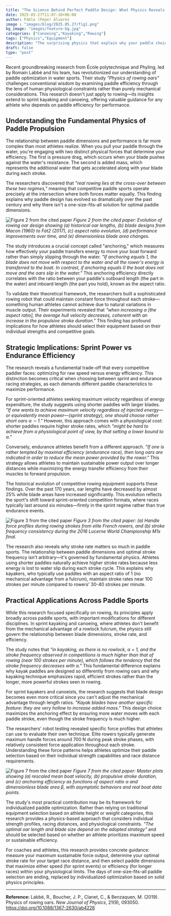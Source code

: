 ```yaml
---
title: "The Science Behind Perfect Paddle Design: What Physics Reveals About Optimal Oar Length and Blade Size"
date: 2025-05-27T11:07:10+06:00
author: Pablo (Pepe) Álvarez
image : "images/blog/2025.05.27/fig1.png"
bg_image: "images/feature-bg.jpg"
categories: ["Canoeing","Kayaking","Rowing"]
tags: ["Physics","Equipment"]
description: "The surprising physics that explain why your paddle choice could be costing you precious seconds on the water"
draft: false
type: "post"
---
```



Recent groundbreaking research from École polytechnique and Phyling, led by Romain Labbé and his team, has revolutionized our understanding of paddle optimization in water sports. Their study *"Physics of rowing oars"* challenges conventional wisdom by examining paddle efficiency through the lens of human physiological constraints rather than purely mechanical considerations. This research doesn't just apply to rowing—its insights extend to sprint kayaking and canoeing, offering valuable guidance for any athlete who depends on paddle efficiency for performance.

## Understanding the Fundamental Physics of Paddle Propulsion

The relationship between paddle dimensions and performance is far more complex than most athletes realize. When you pull your paddle through the water, you're engaging with two distinct physical forces that determine your efficiency. The first is pressure drag, which occurs when your blade pushes against the water's resistance. The second is added mass, which represents the additional water that gets accelerated along with your blade during each stroke.

The researchers discovered that *"real rowing lies at the cross-over between these two regimes,"* meaning that competitive paddle sports operate precisely at the intersection where both forces matter equally. This finding explains why paddle design has evolved so dramatically over the past century and why there isn't a one-size-fits-all solution for optimal paddle dimensions.

![Figure 2 from the cited paper](/images/blog/2025.05.27/fig2.png)
*Figure 2 from the cited paper: Evolution of rowing oar design showing (a) historical oar lengths, (b) blade designs from Macon (1960) to Fat2 (2017), (c) aspect ratio evolution, (d) performance improvements over time, and (e) dimensionless blade area changes.*

The study introduces a crucial concept called "anchoring," which measures how effectively your paddle transfers energy to move your boat forward rather than simply slipping through the water. *"If anchoring equals 1, the blade does not move with respect to the water and all the rower's energy is transferred to the boat. In contrast, if anchoring equals 0 the boat does not move and the oars slip in the water."* This anchoring efficiency directly correlates with the ratio between your paddle's outboard length (the part in the water) and inboard length (the part you hold), known as the aspect ratio.

To validate their theoretical framework, the researchers built a sophisticated rowing robot that could maintain constant force throughout each stroke—something human athletes cannot achieve due to natural variations in muscle output. Their experiments revealed that *"when increasing α [the aspect ratio], the average hull velocity decreases, coherent with an increase in the propulsive stroke duration."* This finding has profound implications for how athletes should select their equipment based on their individual strengths and competitive goals.

## Strategic Implications: Sprint Power vs Endurance Efficiency

The research reveals a fundamental trade-off that every competitive paddler faces: optimizing for raw speed versus energy efficiency. This distinction becomes critical when choosing between sprint and endurance racing strategies, as each demands different paddle characteristics to maximize performance.

For sprint-oriented athletes seeking maximum velocity regardless of energy expenditure, the study suggests using shorter paddles with larger blades. *"If one wants to achieve maximum velocity regardless of injected energy—or equivalently mean power—(sprint strategy), one should choose rather short oars α ∼ 1."* However, this approach comes with a physiological cost: shorter paddles require higher stroke rates, which *"might be hard to achieve from a physiological point of view, by that setting a lower bound to α."*

Conversely, endurance athletes benefit from a different approach. *"If one is rather tempted by maximal efficiency (endurance race), then long oars are indicated in order to reduce the mean power provided by the rower."* This strategy allows athletes to maintain sustainable power output over longer distances while maximizing the energy transfer efficiency from their muscles to forward propulsion.

The historical evolution of competitive rowing equipment supports these findings. Over the past 170 years, oar lengths have decreased by almost 25% while blade areas have increased significantly. This evolution reflects the sport's shift toward sprint-oriented competition formats, where races typically last around six minutes—firmly in the sprint regime rather than true endurance events.

![Figure 3 from the cited paper](/images/blog/2025.05.27/fig3.png)
*Figure 3 from the cited paper: (a) Handle force profiles during rowing strokes from elite French rowers, and (b) stroke frequency consistency during the 2016 Lucerne World Championship M1x final.*

The research also reveals why stroke rate matters so much in paddle sports. The relationship between paddle dimensions and optimal stroke frequency isn't arbitrary—it's governed by fundamental physics. Athletes using shorter paddles naturally achieve higher stroke rates because less energy is lost to water slip during each stroke cycle. This explains why kayakers, who typically use paddles with an aspect ratio of 1 (no mechanical advantage from a fulcrum), maintain stroke rates near 100 strokes per minute compared to rowers' 30-40 strokes per minute.

## Practical Applications Across Paddle Sports

While this research focused specifically on rowing, its principles apply broadly across paddle sports, with important modifications for different disciplines. In sprint kayaking and canoeing, where athletes don't benefit from the mechanical advantage of a rowlock fulcrum, the physics still govern the relationship between blade dimensions, stroke rate, and efficiency.

The study notes that *"in kayaking, as there is no rowlock, α = 1, and the stroke frequency observed in competitions is much higher than that of rowing (near 100 strokes per minute), which follows the tendency that the stroke frequency decreases with α."* This fundamental difference explains why kayak paddles are designed so differently from rowing oars and why kayaking technique emphasizes rapid, efficient strokes rather than the longer, more powerful strokes seen in rowing.

For sprint kayakers and canoeists, the research suggests that blade design becomes even more critical since you can't adjust the mechanical advantage through length ratios. *"Kayak blades have another specific feature: they are very hollow to increase added mass."* This design choice maximizes the anchoring effect by ensuring more water moves with each paddle stroke, even though the stroke frequency is much higher.

The researchers' robot testing revealed specific force profiles that athletes can use to evaluate their own technique. Elite rowers typically generate maximum handle forces around 700 N during peak stroke phases, with relatively consistent force application throughout each stroke. Understanding these force patterns helps athletes optimize their paddle selection based on their individual strength capabilities and race distance requirements.

![Figure 7 from the cited paper](/images/blog/2025.05.27/fig7.png)
*Figure 7 from the cited paper: Master plots showing (a) rescaled mean boat velocity, (b) propulsive stroke duration, and (c) anchoring efficiency as functions of aspect ratio α and dimensionless blade area β, with asymptotic behaviors and real boat data points.*

The study's most practical contribution may be its framework for individualized paddle optimization. Rather than relying on traditional equipment selection based on athlete height or weight categories, this research provides a physics-based approach that considers individual strength profiles, racing distances, and physiological constraints. *"The optimal oar length and blade size depend on the adopted strategy"* and should be selected based on whether an athlete prioritizes maximum speed or sustainable efficiency.

For coaches and athletes, this research provides concrete guidance: measure your maximum sustainable force output, determine your optimal stroke rate for your target race distance, and then select paddle dimensions that maximize either speed (for sprint events) or efficiency (for longer races) within your physiological limits. The days of one-size-fits-all paddle selection are ending, replaced by individualized optimization based on solid physics principles.

---

**Reference:** Labbé, R., Boucher, J. P., Clanet, C., & Benzaquen, M. (2019). Physics of rowing oars. *New Journal of Physics*, 21(9), 093050. https://doi.org/10.1088/1367-2630/ab4226